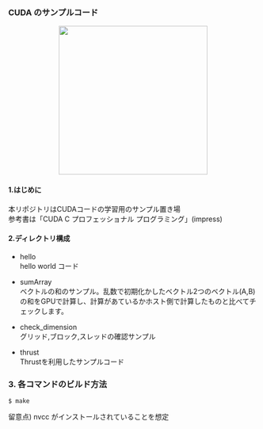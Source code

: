 ### CUDA のサンプルコード

<p align="center">
<img src="https://user-images.githubusercontent.com/8604827/37657836-6aaffc3e-2c8f-11e8-8002-17f7cabc3d9f.png" width="300px">
</p>

#### 1.はじめに  
本リポジトリはCUDAコードの学習用のサンプル置き場  
参考書は「CUDA C プロフェッショナル プログラミング」(impress)

#### 2.ディレクトリ構成
* hello  
hello world コード
* sumArray  
ベクトルの和のサンプル。乱数で初期化かしたベクトル2つのベクトル(A,B)の和をGPUで計算し、計算があているかホスト側で計算したものと比べてチェックします。
* check_dimension  
グリッド,ブロック,スレッドの確認サンプル  

* thrust  
Thrustを利用したサンプルコード  

### 3. 各コマンドのビルド方法
```
$ make
```
留意点) nvcc がインストールされていることを想定
